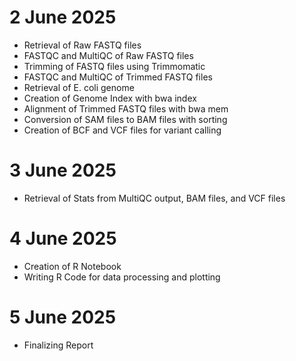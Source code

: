 # 2 June 2025
* Retrieval of Raw FASTQ files
* FASTQC and MultiQC of Raw FASTQ files
* Trimming of FASTQ files using Trimmomatic
* FASTQC and MultiQC of Trimmed FASTQ files
* Retrieval of E. coli genome
* Creation of Genome Index with bwa index
* Alignment of Trimmed FASTQ files with bwa mem
* Conversion of SAM files to BAM files with sorting
* Creation of BCF and VCF files for variant calling

# 3 June 2025
* Retrieval of Stats from MultiQC output, BAM files, and VCF files

# 4 June 2025
* Creation of R Notebook
* Writing R Code for data processing and plotting

# 5 June 2025
* Finalizing Report

